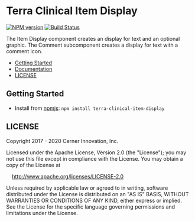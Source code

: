 # Terra Clinical Item Display


[![NPM version](https://badgen.net/npm/v/terra-clinical-item-display)](https://www.npmjs.org/package/terra-clinical-item-display)
[![Build Status](https://badgen.net/travis/cerner/terra-clinical)](https://travis-ci.com/cerner/terra-clinical)

The Item Display component creates an display for text and an optional graphic. The Comment subcomponent creates a display for text with a comment icon.

- [Getting Started](#getting-started)
- [Documentation](https://engineering.cerner.com/terra-clinical/components/terra-clinical-item-display/clinical-item-display/clinical-item-display)
- [LICENSE](#license)

## Getting Started

- Install from [npmjs](https://www.npmjs.com): `npm install terra-clinical-item-display`

## LICENSE

Copyright 2017 - 2020 Cerner Innovation, Inc.

Licensed under the Apache License, Version 2.0 (the "License"); you may not use this file except in compliance with the License. You may obtain a copy of the License at

&nbsp;&nbsp;&nbsp;&nbsp;http://www.apache.org/licenses/LICENSE-2.0

Unless required by applicable law or agreed to in writing, software distributed under the License is distributed on an "AS IS" BASIS, WITHOUT WARRANTIES OR CONDITIONS OF ANY KIND, either express or implied. See the License for the specific language governing permissions and limitations under the License.
